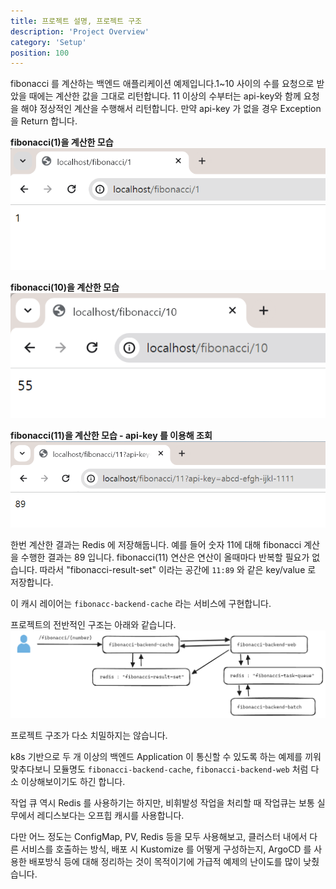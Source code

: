```yaml
---
title: 프로젝트 설명, 프로젝트 구조 
description: 'Project Overview'
category: 'Setup'
position: 100
---
```


fibonacci 를 계산하는 백엔드 애플리케이션 예제입니다.1\~10 사이의 수를 요청으로 받았을 때에는 계산한 값을 그대로 리턴합니다. 11 이상의 수부터는 api-key와 함께 요청을 해야 정상적인 계산을 수행해서 리턴합니다. 만약 api-key 가 없을 경우 Exception 을 Return 합니다.<br>

**fibonacci(1)을 계산한 모습**
<img src="https://raw.githubusercontent.com/chagchagchag/fibonacci-backend-docs/main/static/img/SCREENSHOT/2.png"/>
<br>

**fibonacci(10)을 계산한 모습**
<img src="https://raw.githubusercontent.com/chagchagchag/fibonacci-backend-docs/main/static/img/SCREENSHOT/3.png"/>
<br>

**fibonacci(11)을 계산한 모습 - api-key 를 이용해 조회**
<img src="https://raw.githubusercontent.com/chagchagchag/fibonacci-backend-docs/main/static/img/SCREENSHOT/4.png"/>
<br>

한번 계산한 결과는 Redis 에 저장해둡니다. 예를 들어 숫자 11에 대해 fibonacci 계산을 수행한 결과는 89 입니다. fibonacci(11) 연산은 연산이 올때마다 반복할 필요가 없습니다. 따라서 "fibonacci-result-set" 이라는 공간에 `11:89` 와 같은 key/value 로 저장합니다.<br>

이 캐시 레이어는 `fibonacc-backend-cache` 라는 서비스에 구현합니다.<br>

프로젝트의 전반적인 구조는 아래와 같습니다.
<img src="https://raw.githubusercontent.com/chagchagchag/fibonacci-backend-docs/main/static/img/100-PROJECT-OVERVIEW/1.png"/>
<br>

프로젝트 구조가 다소 치밀하지는 않습니다.<br>

k8s 기반으로 두 개 이상의 백엔드 Application 이 통신할 수 있도록 하는 예제를 끼워맞추다보니 모듈명도 `fibonacci-backend-cache`, `fibonacci-backend-web` 처럼 다소 이상해보이기도 하긴 합니다.<br>

작업 큐 역시 Redis 를 사용하기는 하지만, 비휘발성 작업을 처리할 때 작업큐는 보통 실무에서 레디스보다는 오프힙 캐시를 사용합니다.
<br>

다만 어느 정도는 ConfigMap, PV, Redis 등을 모두 사용해보고, 클러스터 내에서 다른 서비스를 호출하는 방식, 배포 시 Kustomize 를 어떻게 구성하는지, ArgoCD 를 사용한 배포방식 등에 대해 정리하는 것이 목적이기에 가급적 예제의 난이도를 많이 낮췄습니다.
<br>




